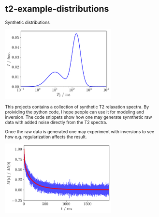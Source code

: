 # t2-example-distributions

Synthetic distributions

<img src="img/gaussian_mixture.png" alt="example T2 distribution" width="350">

This projects contains a collection of synthetic T2 relaxation spectra. 
By proividing the python code, I hope people can use it for modeling and inversion.
The code snippets show how one may generate synnthetic raw data with added noise directly from the T2 spectra.

Once the raw data is generated one may experiment with inversions to see how e.g. regularization affects the result.

<img src="img/time_domain_sigma_0p05.png" alt="example raw data" width="350">

